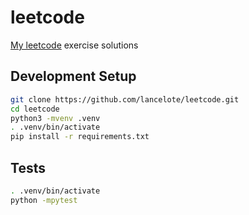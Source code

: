 # leetcode

[My leetcode](https://leetcode.com/pkarateev/) exercise solutions

## Development Setup

```sh
git clone https://github.com/lancelote/leetcode.git
cd leetcode
python3 -mvenv .venv
. .venv/bin/activate
pip install -r requirements.txt
```

## Tests

```sh
. .venv/bin/activate
python -mpytest
```
